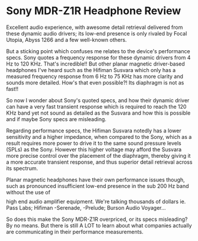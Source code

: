 # Sony MDR-Z1R Headphone Review

Excellent audio experience, with awesome detail retrieval delivered from these dynamic audio drivers;  its low-end presence is only rivaled by Focal Utopia, Abyss 1266 and a few well-known others.

But a sticking point which confuses me relates to the device's performance specs. Sony quotes a frequency response for these dynamic drivers from 4 Hz to 120 KHz. That's incredible!! But other planar magnetic driver-based headphones I've heard such as the Hifiman Susvara which only has a measured frequency response from 6 Hz to 75 KHz has more clarity and sounds more detailed. How's that even possible?! Its diaphragm is not as fast!!

So now I wonder about Sony's quoted specs, and how their dynamic driver can have a very fast transient response which is required to reach the 120 KHz band yet not sound as detailed as the Susvara and how this is possible and if maybe Sony specs are misleading.

Regarding performance specs, the Hifiman Susvara notedly has a lower sensitivity and a higher impedance, when compared to the Sony, which as a result requires more power to drive it to the same sound pressure levels (SPLs) as the Sony. However this higher voltage may afford the Susvara more precise control over the placement of the diaphragm, thereby giving it a more accurate transient response, and thus superior detail retrieval across its spectrum. 

Planar magnetic headphones have their own performance issues though, such as pronounced insufficient low-end presence in the sub 200 Hz band without the use of $$$$ high end audio amplifier equipment. We're talking thousands of dollars ie. Pass Labs; Hifiman -Serenade, -Prelude; Burson Audio Voyager...

So does this make the Sony MDR-Z1R overpriced, or its specs misleading? By no means. But there is still A LOT to learn about what companies actually are communicating in their performance measurements.
